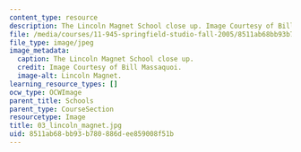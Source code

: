 ```yaml
---
content_type: resource
description: The Lincoln Magnet School close up. Image Courtesy of Bill Massaquoi.
file: /media/courses/11-945-springfield-studio-fall-2005/8511ab68bb93b780886dee859008f51b_03_lincoln_magnet.jpg
file_type: image/jpeg
image_metadata:
  caption: The Lincoln Magnet School close up.
  credit: Image Courtesy of Bill Massaquoi.
  image-alt: Lincoln Magnet.
learning_resource_types: []
ocw_type: OCWImage
parent_title: Schools
parent_type: CourseSection
resourcetype: Image
title: 03_lincoln_magnet.jpg
uid: 8511ab68-bb93-b780-886d-ee859008f51b
---
```

